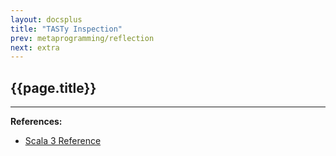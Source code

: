 ```yaml
---
layout: docsplus
title: "TASTy Inspection"
prev: metaprogramming/reflection
next: extra
---
```


## {{page.title}}



---

**References:**
- [Scala 3 Reference](https://docs.scala-lang.org/scala3/reference/metaprogramming/tasty-inspect.html)
